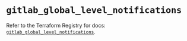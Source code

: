 # `gitlab_global_level_notifications`

Refer to the Terraform Registry for docs: [`gitlab_global_level_notifications`](https://registry.terraform.io/providers/gitlabhq/gitlab/17.5.0/docs/resources/global_level_notifications).
